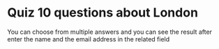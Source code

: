 # Quiz  10 questions about London

You can choose from multiple answers and you can see the result after enter the name and the email address in the related field
